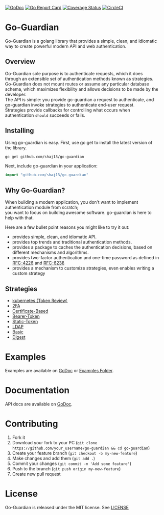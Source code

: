 [![GoDoc](https://godoc.org/github.com/shaj13/go-guardian?status.svg)](https://godoc.org/github.com/shaj13/go-guardian)
[![Go Report Card](https://goreportcard.com/badge/github.com/shaj13/go-guardian)](https://goreportcard.com/report/github.com/shaj13/go-guardian)
[![Coverage Status](https://coveralls.io/repos/github/shaj13/go-guardian/badge.svg?branch=master)](https://coveralls.io/github/shaj13/go-guardian?branch=master)
[![CircleCI](https://circleci.com/gh/shaj13/go-guardian/tree/master.svg?style=svg)](https://circleci.com/gh/shaj13/go-guardian/tree/master)

# Go-Guardian
Go-Guardian is a golang library that provides a simple, clean, and idiomatic way to create powerful modern API and web authentication.

## Overview 
Go-Guardian sole purpose is to authenticate requests, which it does through an extensible set of authentication methods known as strategies.<br>
Go-Guardian does not mount routes or assume any particular database schema, which maximizes flexibility and allows decisions to be made by the developer.<br>
The API is simple: you provide go-guardian a request to authenticate, and go-guardian invoke strategies to authenticate end-user request.<br>
Strategies provide callbacks for controlling what occurs when authentication `should` succeeds or fails.

## Installing 
Using go-guardian is easy. First, use go get to install the latest version of the library.

```sh
go get github.com/shaj13/go-guardian
```
Next, include go-guardian in your application:
```go
import "github.com/shaj13/go-guardian"
```

## Why Go-Guardian?
When building a modern application, you don't want to implement authentication module from scratch;<br>
you want to focus on building awesome software. go-guardian is here to help with that.

Here are a few bullet point reasons you might like to try it out:
* provides simple, clean, and idiomatic API. 
* provides top trends and traditional authentication methods.
* provides a package to caches the authentication decisions, based on different mechanisms and algorithms.
* provides two-factor authentication and one-time password as defined in [RFC-4226](https://tools.ietf.org/html/rfc4226) and [RFC-6238](https://tools.ietf.org/html/rfc6238)
* provides a mechanism to customize strategies, even enables writing a custom strategy

## Strategies
* [kubernetes (Token Review)](https://pkg.go.dev/github.com/shaj13/go-guardian/auth/strategies/kubernetes?tab=doc)
* [2FA](https://pkg.go.dev/github.com/shaj13/go-guardian/auth/strategies/twofactor?tab=doc)
* [Certificate-Based](https://pkg.go.dev/github.com/shaj13/go-guardian@v1.2.0/auth/strategies/x509?tab=doc)
* [Bearer-Token](https://pkg.go.dev/github.com/shaj13/go-guardian@v1.2.0/auth/strategies/bearer?tab=doc)
* [Static-Token](https://pkg.go.dev/github.com/shaj13/go-guardian@v1.2.0/auth/strategies/bearer?tab=doc)
* [LDAP](https://pkg.go.dev/github.com/shaj13/go-guardian@v1.2.0/auth/strategies/ldap?tab=doc)
* [Basic](https://pkg.go.dev/github.com/shaj13/go-guardian@v1.2.0/auth/strategies/basic?tab=doc)
* [Digest](https://pkg.go.dev/github.com/shaj13/go-guardian@v1.2.0/auth/strategies/digest?tab=doc)

# Examples 
Examples are available on [GoDoc](https://pkg.go.dev/github.com/shaj13/go-guardian) or [Examples Folder](./_examples).

# Documentation
API docs are available on [GoDoc](https://pkg.go.dev/github.com/shaj13/go-guardian).

# Contributing

1. Fork it
2. Download your fork to your PC (`git clone https://github.com/your_username/go-guardian && cd go-guardian`)
3. Create your feature branch (`git checkout -b my-new-feature`)
4. Make changes and add them (`git add .`)
5. Commit your changes (`git commit -m 'Add some feature'`)
6. Push to the branch (`git push origin my-new-feature`)
7. Create new pull request

# License
Go-Guardian is released under the MIT license. See [LICENSE](https://github.com/shaj13/go-guardian/blob/master/LICENSE)
